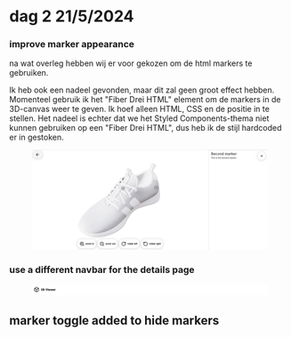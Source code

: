 # dag 2 21/5/2024



### improve marker appearance&#x20;

na wat overleg hebben wij er voor gekozen om de html markers te gebruiken.

Ik heb ook een nadeel gevonden, maar dit zal geen groot effect hebben. Momenteel gebruik ik het "Fiber Drei HTML" element om de markers in de 3D-canvas weer te geven. Ik hoef alleen HTML, CSS en de positie in te stellen. Het nadeel is echter dat we het Styled Components-thema niet kunnen gebruiken op een "Fiber Drei HTML", dus heb ik de stijl hardcoded er in gestoken.



<figure><img src="../.gitbook/assets/image (40).png" alt=""><figcaption></figcaption></figure>

### use a different navbar for the details page

<figure><img src="../.gitbook/assets/image (42).png" alt=""><figcaption></figcaption></figure>

###

## marker toggle added to hide markers
